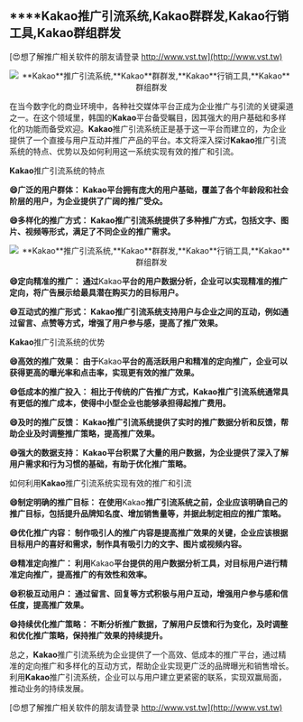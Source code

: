 ## ****Kakao**推广引流系统,**Kakao**群群发,**Kakao**行销工具,**Kakao**群组群发**

[😍想了解推广相关软件的朋友请登录 http://www.vst.tw](http://www.vst.tw)

 <center><img src="https://vst.tw/MP4/tuiguang/png/4.png" alt="**Kakao**推广引流系统,**Kakao**群群发,**Kakao**行销工具,**Kakao**群组群发"></center>

在当今数字化的商业环境中，各种社交媒体平台正成为企业推广与引流的关键渠道之一。在这个领域里，韩国的**Kakao**平台备受瞩目，因其强大的用户基础和多样化的功能而备受欢迎。**Kakao**推广引流系统正是基于这一平台而建立的，为企业提供了一个直接与用户互动并推广产品的平台。本文将深入探讨**Kakao**推广引流系统的特点、优势以及如何利用这一系统实现有效的推广和引流。

**Kakao**推广引流系统的特点

**😄广泛的用户群体： **Kakao**平台拥有庞大的用户基础，覆盖了各个年龄段和社会阶层的用户，为企业提供了广阔的推广受众。**

**😄多样化的推广方式： **Kakao**推广引流系统提供了多种推广方式，包括文字、图片、视频等形式，满足了不同企业的推广需求。**

 <center><img src="https://vst.tw/MP4/tuiguang/png/2.png" alt="**Kakao**推广引流系统,**Kakao**群群发,**Kakao**行销工具,**Kakao**群组群发"></center>

**😄定向精准的推广： 通过**Kakao**平台的用户数据分析，企业可以实现精准的推广定向，将广告展示给最具潜在购买力的目标用户。**

**😄互动式的推广形式： **Kakao**推广引流系统支持用户与企业之间的互动，例如通过留言、点赞等方式，增强了用户参与感，提高了推广效果。**

**Kakao**推广引流系统的优势

**😄高效的推广效果： 由于**Kakao**平台的高活跃用户和精准的定向推广，企业可以获得更高的曝光率和点击率，实现更有效的推广效果。**

**😄低成本的推广投入： 相比于传统的广告推广方式，**Kakao**推广引流系统通常具有更低的推广成本，使得中小型企业也能够承担得起推广费用。**

**😄及时的推广反馈： **Kakao**推广引流系统提供了实时的推广数据分析和反馈，帮助企业及时调整推广策略，提高推广效果。**

**😄强大的数据支持： **Kakao**平台积累了大量的用户数据，为企业提供了深入了解用户需求和行为习惯的基础，有助于优化推广策略。**

如何利用**Kakao**推广引流系统实现有效的推广和引流

**😄制定明确的推广目标： 在使用**Kakao**推广引流系统之前，企业应该明确自己的推广目标，包括提升品牌知名度、增加销售量等，并据此制定相应的推广策略。**

**😄优化推广内容： 制作吸引人的推广内容是提高推广效果的关键，企业应该根据目标用户的喜好和需求，制作具有吸引力的文字、图片或视频内容。**

**😄精准定向推广： 利用**Kakao**平台提供的用户数据分析工具，对目标用户进行精准定向推广，提高推广的有效性和效率。**

**😄积极互动用户： 通过留言、回复等方式积极与用户互动，增强用户参与感和信任度，提高推广效果。**

**😄持续优化推广策略： 不断分析推广数据，了解用户反馈和行为变化，及时调整和优化推广策略，保持推广效果的持续提升。**

总之，**Kakao**推广引流系统为企业提供了一个高效、低成本的推广平台，通过精准的定向推广和多样化的互动方式，帮助企业实现更广泛的品牌曝光和销售增长。利用**Kakao**推广引流系统，企业可以与用户建立更紧密的联系，实现双赢局面，推动业务的持续发展。

[😍想了解推广相关软件的朋友请登录 http://www.vst.tw](http://www.vst.tw)



